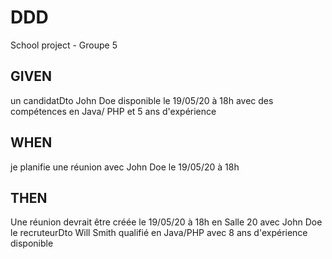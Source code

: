 # DDD
School project - Groupe 5


## GIVEN
un candidatDto John Doe disponible le 19/05/20 à 18h avec des compétences en Java/ PHP et 5 ans d'expérience

## WHEN
je planifie une réunion avec John Doe le 19/05/20 à 18h

## THEN
Une réunion devrait être créée le 19/05/20 à 18h en Salle 20 avec John Doe le recruteurDto Will Smith qualifié en Java/PHP avec 8 ans d'expérience disponible  
